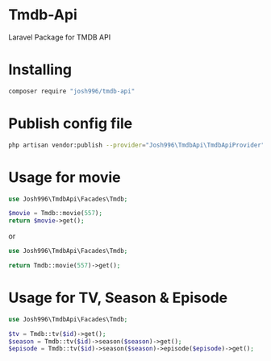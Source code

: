 # Tmdb-Api
 Laravel Package for TMDB API

# Installing
```bash
composer require "josh996/tmdb-api"
```

# Publish config file
```bash
php artisan vendor:publish --provider="Josh996\TmdbApi\TmdbApiProvider"
```

# Usage for movie
```php
use Josh996\TmdbApi\Facades\Tmdb;

$movie = Tmdb::movie(557);
return $movie->get();
```
or
```php
use Josh996\TmdbApi\Facades\Tmdb;

return Tmdb::movie(557)->get();
```

# Usage for TV, Season & Episode
```php
use Josh996\TmdbApi\Facades\Tmdb;

$tv = Tmdb::tv($id)->get();
$season = Tmdb::tv($id)->season($season)->get();
$episode = Tmdb::tv($id)->season($season)->episode($episode)->get();
```